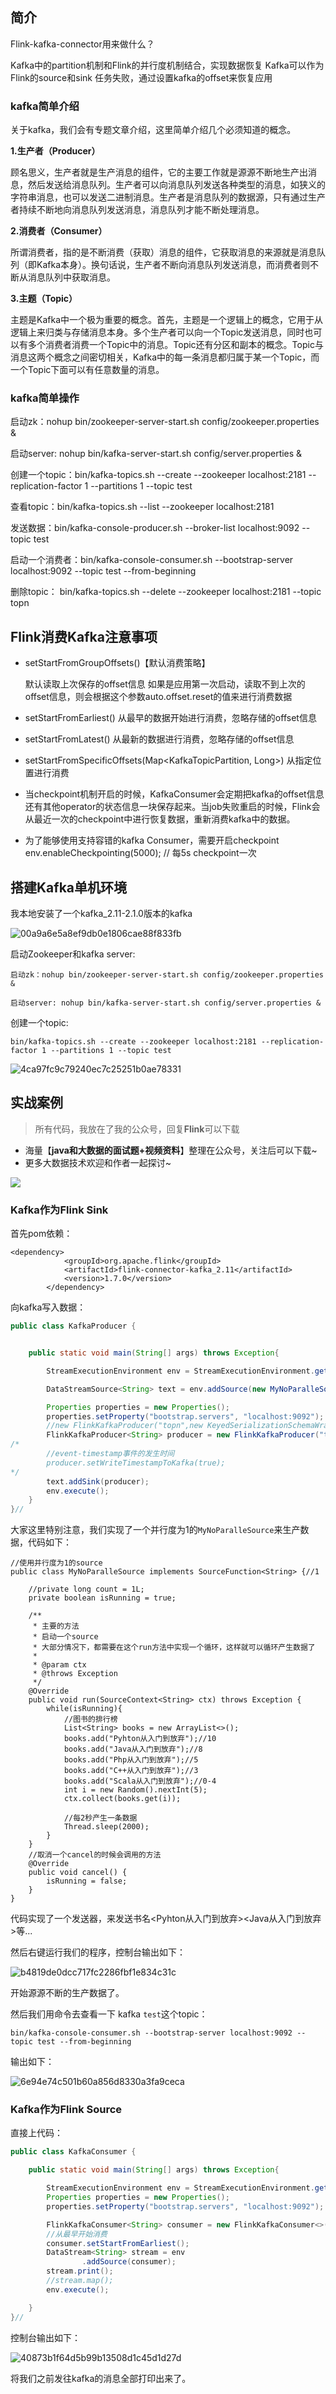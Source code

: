 
## 简介

Flink-kafka-connector用来做什么？

Kafka中的partition机制和Flink的并行度机制结合，实现数据恢复
Kafka可以作为Flink的source和sink
任务失败，通过设置kafka的offset来恢复应用

### kafka简单介绍


关于kafka，我们会有专题文章介绍，这里简单介绍几个必须知道的概念。

**1.生产者（Producer）**

顾名思义，生产者就是生产消息的组件，它的主要工作就是源源不断地生产出消息，然后发送给消息队列。生产者可以向消息队列发送各种类型的消息，如狭义的字符串消息，也可以发送二进制消息。生产者是消息队列的数据源，只有通过生产者持续不断地向消息队列发送消息，消息队列才能不断处理消息。

**2.消费者（Consumer）**

所谓消费者，指的是不断消费（获取）消息的组件，它获取消息的来源就是消息队列（即Kafka本身）。换句话说，生产者不断向消息队列发送消息，而消费者则不断从消息队列中获取消息。

**3.主题（Topic）**

主题是Kafka中一个极为重要的概念。首先，主题是一个逻辑上的概念，它用于从逻辑上来归类与存储消息本身。多个生产者可以向一个Topic发送消息，同时也可以有多个消费者消费一个Topic中的消息。Topic还有分区和副本的概念。Topic与消息这两个概念之间密切相关，Kafka中的每一条消息都归属于某一个Topic，而一个Topic下面可以有任意数量的消息。

### kafka简单操作

启动zk：nohup bin/zookeeper-server-start.sh config/zookeeper.properties  &

启动server: nohup bin/kafka-server-start.sh config/server.properties &

创建一个topic：bin/kafka-topics.sh --create --zookeeper localhost:2181 --replication-factor 1 --partitions 1 --topic test     

查看topic：bin/kafka-topics.sh --list --zookeeper localhost:2181

发送数据：bin/kafka-console-producer.sh --broker-list localhost:9092 --topic test

启动一个消费者：bin/kafka-console-consumer.sh --bootstrap-server localhost:9092 --topic test --from-beginning


删除topic： bin/kafka-topics.sh --delete --zookeeper localhost:2181  --topic topn


## Flink消费Kafka注意事项

* setStartFromGroupOffsets()【默认消费策略】

    默认读取上次保存的offset信息
    如果是应用第一次启动，读取不到上次的offset信息，则会根据这个参数auto.offset.reset的值来进行消费数据


* setStartFromEarliest()
从最早的数据开始进行消费，忽略存储的offset信息


* setStartFromLatest()
从最新的数据进行消费，忽略存储的offset信息


* setStartFromSpecificOffsets(Map<KafkaTopicPartition, Long>)
从指定位置进行消费

* 当checkpoint机制开启的时候，KafkaConsumer会定期把kafka的offset信息还有其他operator的状态信息一块保存起来。当job失败重启的时候，Flink会从最近一次的checkpoint中进行恢复数据，重新消费kafka中的数据。


* 为了能够使用支持容错的kafka Consumer，需要开启checkpoint
env.enableCheckpointing(5000); // 每5s checkpoint一次

## 搭建Kafka单机环境

我本地安装了一个kafka_2.11-2.1.0版本的kafka


![00a9a6e5a8ef9db0e1806cae88f833fb](images/13-Flink-Kafka-Connector.resources/0174F674-797A-4C03-A020-944EA4D00C00.png)

启动Zookeeper和kafka server:
```
启动zk：nohup bin/zookeeper-server-start.sh config/zookeeper.properties  &

启动server: nohup bin/kafka-server-start.sh config/server.properties &
```
创建一个topic:
```
bin/kafka-topics.sh --create --zookeeper localhost:2181 --replication-factor 1 --partitions 1 --topic test
```


![4ca97fc9c79240ec7c25251b0ae78331](images/13-Flink-Kafka-Connector.resources/BCED174D-B20F-4CEA-9DF0-D5796CF3E5CD.png)



## 实战案例

> 所有代码，我放在了我的公众号，回复**Flink**可以下载

*  海量【**java和大数据的面试题+视频资料**】整理在公众号，关注后可以下载~
*  更多大数据技术欢迎和作者一起探讨~


![](images/https://user-gold-cdn.xitu.io/2019/2/23/1691a0d20e61eb0d?w=300&h=390&f=png&s=14824)

### Kafka作为Flink Sink

首先pom依赖：
```
<dependency>
            <groupId>org.apache.flink</groupId>
            <artifactId>flink-connector-kafka_2.11</artifactId>
            <version>1.7.0</version>
        </dependency>
```

向kafka写入数据：

```java
public class KafkaProducer {


    public static void main(String[] args) throws Exception{

        StreamExecutionEnvironment env = StreamExecutionEnvironment.getExecutionEnvironment();

        DataStreamSource<String> text = env.addSource(new MyNoParalleSource()).setParallelism(1);

        Properties properties = new Properties();
        properties.setProperty("bootstrap.servers", "localhost:9092");
        //new FlinkKafkaProducer("topn",new KeyedSerializationSchemaWrapper(new SimpleStringSchema()),properties,FlinkKafkaProducer.Semantic.EXACTLY_ONCE);
	    FlinkKafkaProducer<String> producer = new FlinkKafkaProducer("test",new SimpleStringSchema(),properties);
/*
        //event-timestamp事件的发生时间
        producer.setWriteTimestampToKafka(true);
*/
        text.addSink(producer);
        env.execute();
    }
}//
```
大家这里特别注意，我们实现了一个并行度为1的`MyNoParalleSource`来生产数据，代码如下：

```
//使用并行度为1的source
public class MyNoParalleSource implements SourceFunction<String> {//1

    //private long count = 1L;
    private boolean isRunning = true;
    
    /**
     * 主要的方法
     * 启动一个source
     * 大部分情况下，都需要在这个run方法中实现一个循环，这样就可以循环产生数据了
     *
     * @param ctx
     * @throws Exception
     */
    @Override
    public void run(SourceContext<String> ctx) throws Exception {
        while(isRunning){
            //图书的排行榜
            List<String> books = new ArrayList<>();
            books.add("Pyhton从入门到放弃");//10
            books.add("Java从入门到放弃");//8
            books.add("Php从入门到放弃");//5
            books.add("C++从入门到放弃");//3
            books.add("Scala从入门到放弃");//0-4
            int i = new Random().nextInt(5);
            ctx.collect(books.get(i));

            //每2秒产生一条数据
            Thread.sleep(2000);
        }
    }
    //取消一个cancel的时候会调用的方法
    @Override
    public void cancel() {
        isRunning = false;
    }
}

```

代码实现了一个发送器，来发送书名<Pyhton从入门到放弃><Java从入门到放弃>等...

然后右键运行我们的程序，控制台输出如下：


![b4819de0dcc717fc2286fbf1e834c31c](images/13-Flink-Kafka-Connector.resources/5241B014-3ECE-42BD-811F-63C1A95DDCD3.png)

开始源源不断的生产数据了。

然后我们用命令去查看一下 kafka `test`这个topic：

```
bin/kafka-console-consumer.sh --bootstrap-server localhost:9092 --topic test --from-beginning
```

输出如下：


![6e94e74c501b60a856d8330a3fa9ceca](images/13-Flink-Kafka-Connector.resources/89A29311-55D2-4DD0-9B5C-8C1BCDDA2C73.png)


### Kafka作为Flink Source

直接上代码：

```java
public class KafkaConsumer {

    public static void main(String[] args) throws Exception{

        StreamExecutionEnvironment env = StreamExecutionEnvironment.getExecutionEnvironment();
        Properties properties = new Properties();
        properties.setProperty("bootstrap.servers", "localhost:9092");

        FlinkKafkaConsumer<String> consumer = new FlinkKafkaConsumer<>("test", new SimpleStringSchema(), properties);
        //从最早开始消费
        consumer.setStartFromEarliest();
        DataStream<String> stream = env
                .addSource(consumer);
        stream.print();
        //stream.map();
        env.execute();

    }
}//
```

控制台输出如下：


![40873b1f64d5b99b13508d1c45d1d27d](images/13-Flink-Kafka-Connector.resources/04A6ACBD-88E2-417D-8DAC-0E93546BA144.png)

将我们之前发往kafka的消息全部打印出来了。

